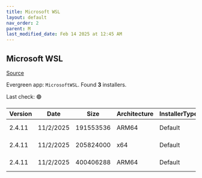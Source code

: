 ```yaml
---
title: Microsoft WSL
layout: default
nav_order: 2
parent: M
last_modified_date: Feb 14 2025 at 12:45 AM
---
```


## Microsoft WSL

[Source](https://github.com/microsoft/wsl/)

Evergreen app: `MicrosoftWSL`. Found **3** installers.

Last check: 🟢

| Version | Date      | Size      | Architecture | InstallerType | Type       | URI                                                                                                                                                                                                            |
| ------- | --------- | --------- | ------------ | ------------- | ---------- | -------------------------------------------------------------------------------------------------------------------------------------------------------------------------------------------------------------- |
| 2.4.11  | 11/2/2025 | 191553536 | ARM64        | Default       | msi        | [https://github.com/microsoft/WSL/releases/download/2.4.11/wsl.2.4.11.0.arm64.msi](https://github.com/microsoft/WSL/releases/download/2.4.11/wsl.2.4.11.0.arm64.msi)                                           |
| 2.4.11  | 11/2/2025 | 205824000 | x64          | Default       | msi        | [https://github.com/microsoft/WSL/releases/download/2.4.11/wsl.2.4.11.0.x64.msi](https://github.com/microsoft/WSL/releases/download/2.4.11/wsl.2.4.11.0.x64.msi)                                               |
| 2.4.11  | 11/2/2025 | 400406288 | ARM64        | Default       | msixbundle | [https://github.com/microsoft/WSL/releases/download/2.4.11/Microsoft.WSL_2.4.11.0_x64_ARM64.msixbundle](https://github.com/microsoft/WSL/releases/download/2.4.11/Microsoft.WSL_2.4.11.0_x64_ARM64.msixbundle) |
